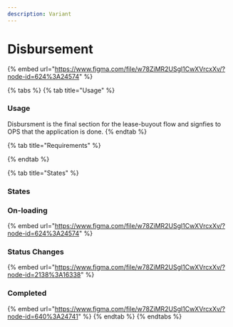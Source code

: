 ```yaml
---
description: Variant
---
```


# Disbursement

{% embed url="https://www.figma.com/file/w78ZiMR2USgl1CwXVrcxXv/?node-id=624%3A24574" %}

{% tabs %}
{% tab title="Usage" %}
### Usage

Disbursment is the final section for the lease-buyout flow and signfies to OPS that the application is done. 
{% endtab %}

{% tab title="Requirements" %}

{% endtab %}

{% tab title="States" %}
### States

### On-loading

{% embed url="https://www.figma.com/file/w78ZiMR2USgl1CwXVrcxXv/?node-id=624%3A24574" %}

### Status Changes

{% embed url="https://www.figma.com/file/w78ZiMR2USgl1CwXVrcxXv/?node-id=2138%3A16338" %}

### Completed 

{% embed url="https://www.figma.com/file/w78ZiMR2USgl1CwXVrcxXv/?node-id=640%3A24741" %}
{% endtab %}
{% endtabs %}



